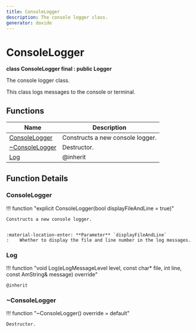 ```yaml
---
title: ConsoleLogger
description: The console logger class.
generator: doxide
---
```



# ConsoleLogger

**class  ConsoleLogger final : public Logger**


The console logger class.

This class logs messages to the console or terminal.


    


## Functions

| Name | Description |
| ---- | ----------- |
| [ConsoleLogger](#ConsoleLogger) | Constructs a new console logger. |
| [~ConsoleLogger](#_u007eConsoleLogger) | Destructor.  |
| [Log](#Log) |  @inherit  |

## Function Details

### ConsoleLogger<a name="ConsoleLogger"></a>
!!! function "explicit ConsoleLogger(bool displayFileAndLine = true)"

    
    Constructs a new console logger.
    
    
    :material-location-enter: **Parameter** `displayFileAndLine`
    :    Whether to display the file and line number in the log messages.
                
    

### Log<a name="Log"></a>
!!! function "void Log(eLogMessageLevel level, const char&#42; file, int line, const AmString&amp; message) override"

    
    @inherit
            
    

### ~ConsoleLogger<a name="_u007eConsoleLogger"></a>
!!! function "~ConsoleLogger() override = default"

    
    Destructor.
             
    
    
    

